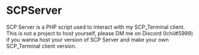 # SCPServer
SCP Server is a PHP script used to interact with my SCP_Terminal client. This is not a project to host yourself, please DM me on Discord (Ichii#5999) if you wanna host your version of SCP Server and make your own SCP_Terminal client version.